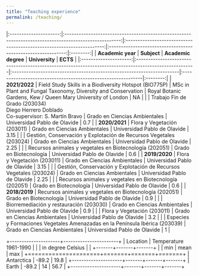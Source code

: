 ```yaml
---
title: "Teaching experience"
permalink: /teaching/
---
```


<style>
td, th {
   border: none!important;
}
</style>

|:---------------------:|:-----------------------------------------------------------------------------------------------------:|:---------------------------------------------------------------------:|:------------------------------------------------------------:|:--------:|
| **Academic year**     | **Subject**                                                                                           | **Academic degree**                                                   | **University**                                               | **ECTS** |
|:---------------------:|:------------------------------------------------------------------------------------------------------|:----------------------------------------------------------------------|:-------------------------------------------------------------|:--------:|
| **2021/2022**         | Field Study Skills in a Biodiversity Hotspot (BIO775P)                                                | MSc in Plant and Fungal Taxonomy, Diversity and Conservation          | Royal Botanic Gardens, Kew / Queen Mary University of London | NA       |
|                       | Trabajo Fin de Grado (203034) <br> Diego Herrero Doblado <br> Co-supervisor: S. Martín Bravo          | Grado en Ciencias Ambientales                                         | Universidad Pablo de Olavide                                 | 0.7      |
| **2020/2021**         | Flora y Vegetación (203011)                                                                           | Grado en Ciencias Ambientales                                         | Universidad Pablo de Olavide                                 | 3.15     |
|                       | Gestión, Conservación y Explotación de Recursos Vegetales (203024)                                    | Grado en Ciencias Ambientales                                         | Universidad Pablo de Olavide                                 | 2.25     |
|                       | Recursos animales y vegetales en Biotecnología (202051)                                               | Grado en Biotecnología                                                | Universidad Pablo de Olavide                                 | 0.6      |
| **2019/2020**         | Flora y Vegetación (203011)                                                                           | Grado en Ciencias Ambientales                                         | Universidad Pablo de Olavide                                 | 3.15     |
|                       | Gestión, Conservación y Explotación de Recursos Vegetales (203024)                                    | Grado en Ciencias Ambientales                                         | Universidad Pablo de Olavide                                 | 2.25     |
|                       | Recursos animales y vegetales en Biotecnología (202051)                                               | Grado en Biotecnología                                                | Universidad Pablo de Olavide                                 | 0.6      |
| **2018/2019**         | Recursos animales y vegetales en Biotecnología (202051)                                               | Grado en Biotecnología                                                | Universidad Pablo de Olavide                                 | 0.9      |
|                       | Biorremediación y restauración (203030)                                                               | Grado en Ciencias Ambientales                                         | Universidad Pablo de Olavide                                 | 0.9      |
|                       | Flora y Vegetación (203011)                                                                           | Grado en Ciencias Ambientales                                         | Universidad Pablo de Olavide                                 | 3.2      |
|                       | Especies y Formaciones Vegetales Amenazadas en la Península Ibérica (203039)                          | Grado en Ciencias Ambientales                                         | Universidad Pablo de Olavide                                 | 1        |



+---------------------+-----------------------+
| Location            | Temperature 1961-1990 |
|                     | in degree Celsius     |
|                     +-------+-------+-------+
|                     | min   | mean  | max   |
+=====================+=======+=======+=======+
| Antarctica          | -89.2 | 19.8          |
+---------------------+-------+-------+-------+
| Earth               | -89.2 | 14    | 56.7  |
+---------------------+-------+-------+-------+